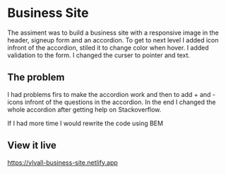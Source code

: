 # Business Site

The assiment was to build a business site with a responsive image in the header, signeup form and an accordion. To get to next level I added icon infront of the accordion, stiled it to change color when hover. I added validation to the form. I changed the curser to pointer and text. 

## The problem

I had problems firs to make the accordion work and then to add + and - icons infront of the questions in the accordion. In the end I changed the whole accordion after getting help on Stackoverflow.

If I had more time I would rewrite the code using BEM

## View it live
https://ylvall-business-site.netlify.app
